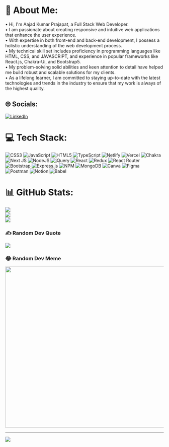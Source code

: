 # 💫 About Me:
• Hi, I'm Aajad Kumar Prajapat, a Full Stack Web Developer.<br>• I am passionate about creating responsive and intuitive web applications that enhance the user experience.<br>• With expertise in both front-end and back-end development, I possess a holistic understanding of the web development process.<br>• My technical skill set includes proficiency in programming languages like HTML, CSS, and JAVASCRIPT, and experience in popular frameworks like React.js, Chakra-Ui, and Bootstrap5.<br>• My problem-solving solid abilities and keen attention to detail have helped me build robust and scalable solutions for my clients.<br>• As a lifelong learner, I am committed to staying up-to-date with the latest technologies and trends in the industry to ensure that my work is always of the highest quality.


## 🌐 Socials:
[![LinkedIn](https://img.shields.io/badge/LinkedIn-%230077B5.svg?logo=linkedin&logoColor=white)](https://linkedin.com/in/www.linkedin.com/in/aajad2002) 

# 💻 Tech Stack:
![CSS3](https://img.shields.io/badge/css3-%231572B6.svg?style=for-the-badge&logo=css3&logoColor=white) ![JavaScript](https://img.shields.io/badge/javascript-%23323330.svg?style=for-the-badge&logo=javascript&logoColor=%23F7DF1E) ![HTML5](https://img.shields.io/badge/html5-%23E34F26.svg?style=for-the-badge&logo=html5&logoColor=white) ![TypeScript](https://img.shields.io/badge/typescript-%23007ACC.svg?style=for-the-badge&logo=typescript&logoColor=white) ![Netlify](https://img.shields.io/badge/netlify-%23000000.svg?style=for-the-badge&logo=netlify&logoColor=#00C7B7) ![Vercel](https://img.shields.io/badge/vercel-%23000000.svg?style=for-the-badge&logo=vercel&logoColor=white) ![Chakra](https://img.shields.io/badge/chakra-%234ED1C5.svg?style=for-the-badge&logo=chakraui&logoColor=white) ![Next JS](https://img.shields.io/badge/Next-black?style=for-the-badge&logo=next.js&logoColor=white) ![NodeJS](https://img.shields.io/badge/node.js-6DA55F?style=for-the-badge&logo=node.js&logoColor=white) ![jQuery](https://img.shields.io/badge/jquery-%230769AD.svg?style=for-the-badge&logo=jquery&logoColor=white) ![React](https://img.shields.io/badge/react-%2320232a.svg?style=for-the-badge&logo=react&logoColor=%2361DAFB) ![Redux](https://img.shields.io/badge/redux-%23593d88.svg?style=for-the-badge&logo=redux&logoColor=white) ![React Router](https://img.shields.io/badge/React_Router-CA4245?style=for-the-badge&logo=react-router&logoColor=white) ![Bootstrap](https://img.shields.io/badge/bootstrap-%23563D7C.svg?style=for-the-badge&logo=bootstrap&logoColor=white) ![Express.js](https://img.shields.io/badge/express.js-%23404d59.svg?style=for-the-badge&logo=express&logoColor=%2361DAFB) ![NPM](https://img.shields.io/badge/NPM-%23000000.svg?style=for-the-badge&logo=npm&logoColor=white) ![MongoDB](https://img.shields.io/badge/MongoDB-%234ea94b.svg?style=for-the-badge&logo=mongodb&logoColor=white) ![Canva](https://img.shields.io/badge/Canva-%2300C4CC.svg?style=for-the-badge&logo=Canva&logoColor=white) 	![Figma](https://img.shields.io/badge/figma-%23F24E1E.svg?style=for-the-badge&logo=figma&logoColor=white) ![Postman](https://img.shields.io/badge/Postman-FF6C37?style=for-the-badge&logo=postman&logoColor=white) ![Notion](https://img.shields.io/badge/Notion-%23000000.svg?style=for-the-badge&logo=notion&logoColor=white) ![Babel](https://img.shields.io/badge/Babel-F9DC3e?style=for-the-badge&logo=babel&logoColor=black)
# 📊 GitHub Stats:
![](https://github-readme-stats.vercel.app/api?username=Aajad2002&theme=city_light&hide_border=false&include_all_commits=true&count_private=true)<br/>
![](https://github-readme-streak-stats.herokuapp.com/?user=Aajad2002&theme=city_light&hide_border=false)<br/>
![](https://github-readme-stats.vercel.app/api/top-langs/?username=Aajad2002&theme=city_light&hide_border=false&include_all_commits=true&count_private=true&layout=compact)

### ✍️ Random Dev Quote
![](https://quotes-github-readme.vercel.app/api?type=horizontal&theme=radical)

### 😂 Random Dev Meme
<img src="https://assets-global.website-files.com/5f3c19f18169b62a0d0bf387/60d33be6ace19c29d4e0cec7_LuyYKvSMNsoK3_Kgkfbw9Cwf-vF7gFtOyUnT6TogZ8vuN81S8hQWSTUh4_TpjkdUlQjr_0cOXJL2SyPT4KjX-RAVudOV7AH4JyP3K-zzaYIVCrvIpA31aoqB7dBjwSglYaJuFR4R.png" width="512px"/>

---
[![](https://visitcount.itsvg.in/api?id=Aajad2002&icon=0&color=0)](https://visitcount.itsvg.in)

<!-- Proudly created with GPRM ( https://gprm.itsvg.in ) -->
